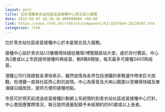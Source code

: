 ```yaml
---
layout: post
title: 位於港鐵青衣站社區疫苗接種中心周五投入服務
date: 2022-03-07 18:30:36.000000000 +08:00
link: https://news.rthk.hk/rthk/ch/component/k2/1637644-20220307.htm
categories: rthk
---
```


位於青衣站社區疫苗接種中心於本星期五投入服務。 

接種中心設於青衣站U2層機場快綫從機場/博覽館抵站大堂，處於非付費區。中心為3歲或以上市民提供接種科興疫苗，朝8晚8開放，每天最多可接種2400劑疫苗。 

港鐵公司行政總裁金澤培表示，雖然疫情為各界包括港鐵的車務運作帶來巨大挑戰，但港鐵一直與社區齊心對抗疫情。中心為葵青及大嶼山範圍以至機場快綫及東涌綫沿綫居民，提供方便的接種地點。

市民可於明天起透過疫苗接種計劃網上系統預約到青衣站社區疫苗接種中心打針。中心會因應實際情況，每日提供適量配額予未經預約的60歲或以上長者。
